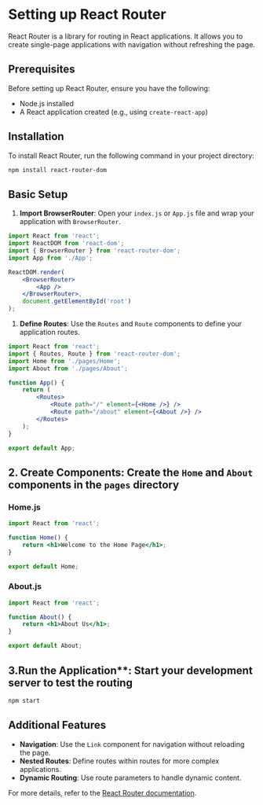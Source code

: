 # Setting up React Router

React Router is a library for routing in React applications. It allows you to create single-page applications with navigation without refreshing the page.

## Prerequisites

Before setting up React Router, ensure you have the following:

- Node.js installed
- A React application created (e.g., using `create-react-app`)

## Installation

To install React Router, run the following command in your project directory:

```bash
npm install react-router-dom
```

## Basic Setup

1. **Import BrowserRouter**: Open your `index.js` or `App.js` file and wrap your application with `BrowserRouter`.

```jsx
import React from 'react';
import ReactDOM from 'react-dom';
import { BrowserRouter } from 'react-router-dom';
import App from './App';

ReactDOM.render(
    <BrowserRouter>
        <App />
    </BrowserRouter>,
    document.getElementById('root')
);
```

1. **Define Routes**: Use the `Routes` and `Route` components to define your application routes.

```jsx
import React from 'react';
import { Routes, Route } from 'react-router-dom';
import Home from './pages/Home';
import About from './pages/About';

function App() {
    return (
        <Routes>
            <Route path="/" element={<Home />} />
            <Route path="/about" element={<About />} />
        </Routes>
    );
}

export default App;
```

## 2. **Create Components**: Create the `Home` and `About` components in the `pages` directory

### Home.js

```jsx
import React from 'react';

function Home() {
    return <h1>Welcome to the Home Page</h1>;
}

export default Home;
```

### About.js

```jsx
import React from 'react';

function About() {
    return <h1>About Us</h1>;
}

export default About;
```

## 3.Run the Application**: Start your development server to test the routing

```bash
npm start
```

## Additional Features

- **Navigation**: Use the `Link` component for navigation without reloading the page.
- **Nested Routes**: Define routes within routes for more complex applications.
- **Dynamic Routing**: Use route parameters to handle dynamic content.

For more details, refer to the [React Router documentation](https://reactrouter.com/).
